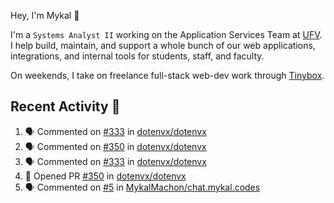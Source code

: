 Hey, I'm Mykal 👋

I'm a `Systems Analyst II` working on the Application Services Team at [UFV](https://ufv.ca). 
I help build, maintain, and support a whole bunch of our web applications, integrations, and internal tools for students, staff, and faculty.

On weekends, I take on freelance full-stack web-dev work through [Tinybox](https://tinybox.dev).

## Recent Activity 🚀

<!--START_SECTION:activity-->
1. 🗣 Commented on [#333](https://github.com/dotenvx/dotenvx/issues/333#issuecomment-2310790219) in [dotenvx/dotenvx](https://github.com/dotenvx/dotenvx)
2. 🗣 Commented on [#350](https://github.com/dotenvx/dotenvx/pull/350#issuecomment-2310738992) in [dotenvx/dotenvx](https://github.com/dotenvx/dotenvx)
3. 🗣 Commented on [#333](https://github.com/dotenvx/dotenvx/issues/333#issuecomment-2309350066) in [dotenvx/dotenvx](https://github.com/dotenvx/dotenvx)
4. 💪 Opened PR [#350](https://github.com/dotenvx/dotenvx/pull/350) in [dotenvx/dotenvx](https://github.com/dotenvx/dotenvx)
5. 🗣 Commented on [#5](https://github.com/MykalMachon/chat.mykal.codes/issues/5#issuecomment-2303542003) in [MykalMachon/chat.mykal.codes](https://github.com/MykalMachon/chat.mykal.codes)
<!--END_SECTION:activity-->
